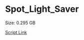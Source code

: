# Spot_Light_Saver

Size: 0.295 GB

[Script Link](https://github.com/liuyal/Archive/blob/master/Python/Utilities/Miscellaneous/spotlight_saver.py)